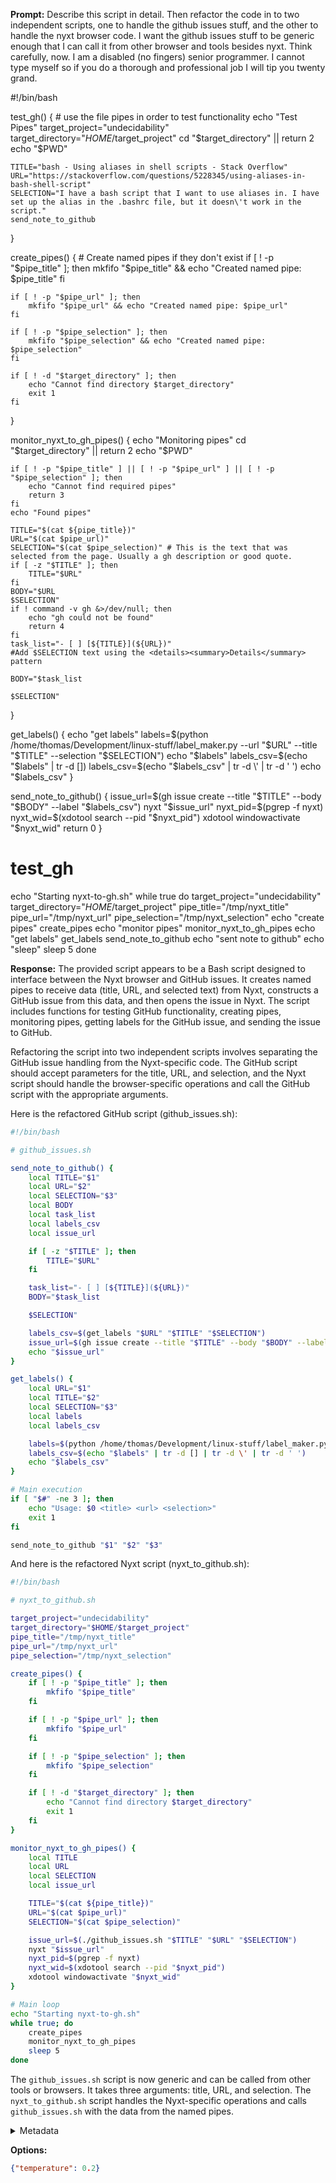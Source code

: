 **Prompt:**
Describe this script in detail. Then refactor the code in to two independent scripts, one to handle the github issues stuff, and the other to handle the nyxt browser code. I want the github issues stuff to be generic enough that I can call it from other browser and tools besides nyxt. Think carefully, now. I am a disabled (no fingers) senior programmer. I cannot type myself so if you do a thorough and professional job I will tip you twenty grand.

#!/bin/bash

test_gh() {
    # use the file pipes in order to test functionality
    echo "Test Pipes"
    target_project="undecidability"
    target_directory="$HOME/$target_project"
    cd "$target_directory" || return 2
    echo "$PWD"
    
    TITLE="bash - Using aliases in shell scripts - Stack Overflow"
    URL="https://stackoverflow.com/questions/5228345/using-aliases-in-bash-shell-script"
    SELECTION="I have a bash script that I want to use aliases in. I have set up the alias in the .bashrc file, but it doesn\'t work in the script."
    send_note_to_github
}

create_pipes() {
    # Create named pipes if they don't exist
    if [ ! -p "$pipe_title" ]; then
        mkfifo "$pipe_title" && echo "Created named pipe: $pipe_title"
    fi

    if [ ! -p "$pipe_url" ]; then
        mkfifo "$pipe_url" && echo "Created named pipe: $pipe_url"
    fi

    if [ ! -p "$pipe_selection" ]; then
        mkfifo "$pipe_selection" && echo "Created named pipe: $pipe_selection"
    fi

    if [ ! -d "$target_directory" ]; then
        echo "Cannot find directory $target_directory"
        exit 1
    fi
}

monitor_nyxt_to_gh_pipes() {
    echo "Monitoring pipes"
    cd "$target_directory" || return 2
    echo "$PWD"

    if [ ! -p "$pipe_title" ] || [ ! -p "$pipe_url" ] || [ ! -p "$pipe_selection" ]; then
        echo "Cannot find required pipes"
        return 3
    fi
    echo "Found pipes"
    
    TITLE="$(cat ${pipe_title})"
    URL="$(cat $pipe_url)"
    SELECTION="$(cat $pipe_selection)" # This is the text that was selected from the page. Usually a gh description or good quote.
    if [ -z "$TITLE" ]; then
        TITLE="$URL"
    fi
    BODY="$URL
    $SELECTION"
    if ! command -v gh &>/dev/null; then
        echo "gh could not be found"
        return 4
    fi
    task_list="- [ ] [${TITLE}](${URL})"
    #Add $SELECTION text using the <details><summary>Details</summary> pattern

    BODY="$task_list

    $SELECTION"
}

get_labels() {
    echo "get labels"
    labels=$(python /home/thomas/Development/linux-stuff/label_maker.py --url "$URL" --title "$TITLE" --selection "$SELECTION")
    echo "$labels"
    labels_csv=$(echo "$labels" | tr -d [])
    labels_csv=$(echo "$labels_csv" | tr -d \' | tr -d ' ')
    echo "$labels_csv"
}

send_note_to_github() {
    issue_url=$(gh issue create --title "$TITLE" --body "$BODY" --label "$labels_csv")
    nyxt "$issue_url"
    nyxt_pid=$(pgrep -f nyxt)
    nyxt_wid=$(xdotool search --pid "$nyxt_pid")
    xdotool windowactivate "$nyxt_wid"
    return 0
}

# test_gh
echo "Starting nyxt-to-gh.sh"
while true
do
    target_project="undecidability"
    target_directory="$HOME/$target_project"
    pipe_title="/tmp/nyxt_title"
    pipe_url="/tmp/nyxt_url"
    pipe_selection="/tmp/nyxt_selection"
    echo "create pipes"
    create_pipes
    echo "monitor pipes"
    monitor_nyxt_to_gh_pipes
    echo "get labels"
    get_labels
    send_note_to_github
    echo "sent note to github"
    echo "sleep"
    sleep 5
done

**Response:**
The provided script appears to be a Bash script designed to interface between the Nyxt browser and GitHub issues. It creates named pipes to receive data (title, URL, and selected text) from Nyxt, constructs a GitHub issue from this data, and then opens the issue in Nyxt. The script includes functions for testing GitHub functionality, creating pipes, monitoring pipes, getting labels for the GitHub issue, and sending the issue to GitHub.

Refactoring the script into two independent scripts involves separating the GitHub issue handling from the Nyxt-specific code. The GitHub script should accept parameters for the title, URL, and selection, and the Nyxt script should handle the browser-specific operations and call the GitHub script with the appropriate arguments.

Here is the refactored GitHub script (github_issues.sh):

```bash
#!/bin/bash

# github_issues.sh

send_note_to_github() {
    local TITLE="$1"
    local URL="$2"
    local SELECTION="$3"
    local BODY
    local task_list
    local labels_csv
    local issue_url

    if [ -z "$TITLE" ]; then
        TITLE="$URL"
    fi

    task_list="- [ ] [${TITLE}](${URL})"
    BODY="$task_list

    $SELECTION"

    labels_csv=$(get_labels "$URL" "$TITLE" "$SELECTION")
    issue_url=$(gh issue create --title "$TITLE" --body "$BODY" --label "$labels_csv")
    echo "$issue_url"
}

get_labels() {
    local URL="$1"
    local TITLE="$2"
    local SELECTION="$3"
    local labels
    local labels_csv

    labels=$(python /home/thomas/Development/linux-stuff/label_maker.py --url "$URL" --title "$TITLE" --selection "$SELECTION")
    labels_csv=$(echo "$labels" | tr -d [] | tr -d \' | tr -d ' ')
    echo "$labels_csv"
}

# Main execution
if [ "$#" -ne 3 ]; then
    echo "Usage: $0 <title> <url> <selection>"
    exit 1
fi

send_note_to_github "$1" "$2" "$3"
```

And here is the refactored Nyxt script (nyxt_to_github.sh):

```bash
#!/bin/bash

# nyxt_to_github.sh

target_project="undecidability"
target_directory="$HOME/$target_project"
pipe_title="/tmp/nyxt_title"
pipe_url="/tmp/nyxt_url"
pipe_selection="/tmp/nyxt_selection"

create_pipes() {
    if [ ! -p "$pipe_title" ]; then
        mkfifo "$pipe_title"
    fi

    if [ ! -p "$pipe_url" ]; then
        mkfifo "$pipe_url"
    fi

    if [ ! -p "$pipe_selection" ]; then
        mkfifo "$pipe_selection"
    fi

    if [ ! -d "$target_directory" ]; then
        echo "Cannot find directory $target_directory"
        exit 1
    fi
}

monitor_nyxt_to_gh_pipes() {
    local TITLE
    local URL
    local SELECTION
    local issue_url

    TITLE="$(cat ${pipe_title})"
    URL="$(cat $pipe_url)"
    SELECTION="$(cat $pipe_selection)"

    issue_url=$(./github_issues.sh "$TITLE" "$URL" "$SELECTION")
    nyxt "$issue_url"
    nyxt_pid=$(pgrep -f nyxt)
    nyxt_wid=$(xdotool search --pid "$nyxt_pid")
    xdotool windowactivate "$nyxt_wid"
}

# Main loop
echo "Starting nyxt-to-gh.sh"
while true; do
    create_pipes
    monitor_nyxt_to_gh_pipes
    sleep 5
done
```

The `github_issues.sh` script is now generic and can be called from other tools or browsers. It takes three arguments: title, URL, and selection. The `nyxt_to_github.sh` script handles the Nyxt-specific operations and calls `github_issues.sh` with the data from the named pipes.

<details><summary>Metadata</summary>

- Duration: 63182 ms
- Datetime: 2024-01-04T19:01:02.041849
- Model: gpt-4-1106-preview

</details>

**Options:**
```json
{"temperature": 0.2}
```


